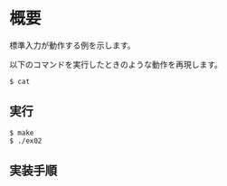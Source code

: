 # 概要

標準入力が動作する例を示します。

以下のコマンドを実行したときのような動作を再現します。

```
$ cat
```

## 実行

```
$ make
$ ./ex02
```

## 実装手順
